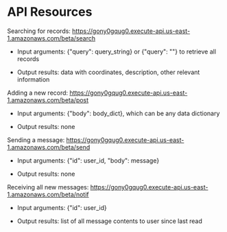 # API Resources #

Searching for records: https://gony0gqug0.execute-api.us-east-1.amazonaws.com/beta/search

* Input arguments: {"query": query_string} or {"query": ""} to retrieve all records

* Output results: data with coordinates, description, other relevant information

Adding a new record: https://gony0gqug0.execute-api.us-east-1.amazonaws.com/beta/post

* Input arguments: {"body": body_dict}, which can be any data dictionary

* Output results: none

Sending a message: https://gony0gqug0.execute-api.us-east-1.amazonaws.com/beta/send

* Input arguments: {"id": user_id, "body": message}

* Output results: none

Receiving all new messages: https://gony0gqug0.execute-api.us-east-1.amazonaws.com/beta/notif

* Input arguments: {"id": user_id}

* Output results: list of all message contents to user since last read
